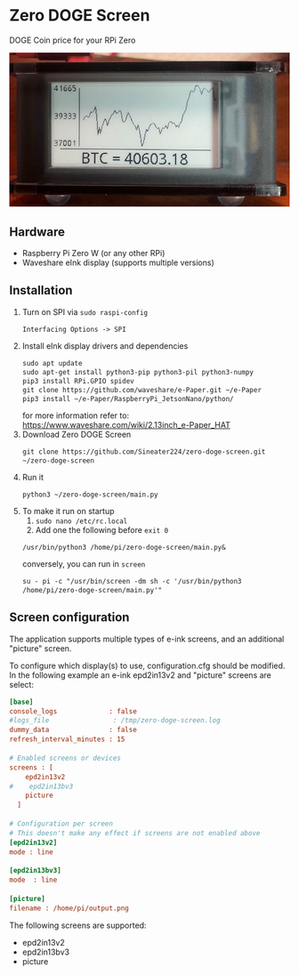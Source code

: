 # Zero DOGE Screen
DOGE Coin price for your RPi Zero

![display](display.jpg)

## Hardware
* Raspberry Pi Zero W (or any other RPi)
* Waveshare eInk display (supports multiple versions)

## Installation
1. Turn on SPI via `sudo raspi-config`
    ```
    Interfacing Options -> SPI
   ```
2. Install eInk display drivers and dependencies
    ```
    sudo apt update
    sudo apt-get install python3-pip python3-pil python3-numpy
    pip3 install RPi.GPIO spidev
    git clone https://github.com/waveshare/e-Paper.git ~/e-Paper
    pip3 install ~/e-Paper/RaspberryPi_JetsonNano/python/
    ```
    for more information refer to: https://www.waveshare.com/wiki/2.13inch_e-Paper_HAT
3. Download Zero DOGE Screen
    ```
    git clone https://github.com/Sineater224/zero-doge-screen.git ~/zero-doge-screen
    ```
4. Run it 
    ```
    python3 ~/zero-doge-screen/main.py
    ```
5. To make it run on startup
    1. `sudo nano /etc/rc.local` 
    2. Add one the following before `exit 0`
    ```
    /usr/bin/python3 /home/pi/zero-doge-screen/main.py&
    ```
    conversely, you can run in `screen`
    ```
    su - pi -c "/usr/bin/screen -dm sh -c '/usr/bin/python3 /home/pi/zero-doge-screen/main.py'"
    ```

## Screen configuration

The application supports multiple types of e-ink screens, and an additional "picture" screen.

To configure which display(s) to use, configuration.cfg should be modified.
In the following example an e-ink epd2in13v2 and "picture" screens are select:
```cfg
[base]
console_logs             : false
#logs_file                : /tmp/zero-doge-screen.log
dummy_data               : false
refresh_interval_minutes : 15

# Enabled screens or devices
screens : [
    epd2in13v2
#    epd2in13bv3
    picture
  ]

# Configuration per screen
# This doesn't make any effect if screens are not enabled above
[epd2in13v2]
mode : line

[epd2in13bv3]
mode  : line

[picture]
filename : /home/pi/output.png
```
The following screens are supported:
* epd2in13v2
* epd2in13bv3
* picture
